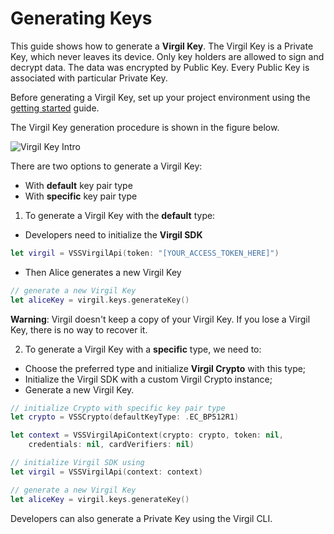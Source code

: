 # Generating Keys

This guide shows how to generate a **Virgil Key**. The Virgil Key is a Private Key, which never leaves its device. Only key holders are allowed to sign and decrypt data. The data was encrypted by Public Key. Every Public Key is associated with particular Private Key.

Before generating a Virgil Key, set up your project environment using the [getting started](/documentation/guides/configuration/client-configuration.md) guide.

The Virgil Key generation procedure is shown in the figure below.

![Virgil Key Intro](/documentation/img/Key_introduction.png "Keys generation")

There are two options to generate a Virgil Key:
- With **default** key pair type
- With **specific** key pair type


1. To generate a Virgil Key with the **default** type:


- Developers need to initialize the **Virgil SDK**

```swift
let virgil = VSSVirgilApi(token: "[YOUR_ACCESS_TOKEN_HERE]")
```


- Then Alice generates a new Virgil Key

```swift
// generate a new Virgil Key
let aliceKey = virgil.keys.generateKey()
```

**Warning**: Virgil doesn't keep a copy of your Virgil Key. If you lose a Virgil Key, there is no way to recover it.

2. To generate a Virgil Key with a **specific** type, we need to:


- Choose the preferred type and initialize **Virgil Crypto** with this type;
- Initialize the Virgil SDK with a custom Virgil Crypto instance;
- Generate a new Virgil Key.

```swift
// initialize Crypto with specific key pair type
let crypto = VSSCrypto(defaultKeyType: .EC_BP512R1)

let context = VSSVirgilApiContext(crypto: crypto, token: nil,
    credentials: nil, cardVerifiers: nil)

// initialize Virgil SDK using
let virgil = VSSVirgilApi(context: context)

// generate a new Virgil Key
let aliceKey = virgil.keys.generateKey()
```

Developers can also generate a Private Key using the Virgil CLI.
